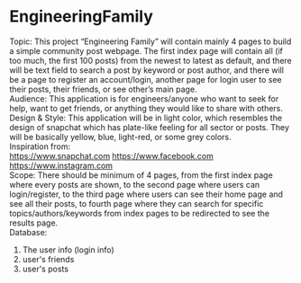 # EngineeringFamily
Topic: This project “Engineering Family” will contain mainly 4 pages to build a simple community post webpage. The first index page will contain all (if too much, the first 100 posts) from the newest to latest as default, and there will be text field to search a post by keyword or post author, and there will be a page to register an account/login, another page for login user to see their posts, their friends, or see other’s main page.\
Audience: This application is for engineers/anyone who want to seek for help, want to get friends, or anything they would like to share with others.\
Design & Style: This application will be in light color, which resembles the design of snapchat which has plate-like feeling for all sector or posts. They will be basically yellow, blue, light-red, or some grey colors.\
Inspiration from:\
https://www.snapchat.com https://www.facebook.com https://www.instagram.com \
Scope: There should be minimum of 4 pages, from the first index page where every posts are shown, to the second page where users can login/register, to the third page where users can see their home page and see all their posts, to fourth page where they can search for specific topics/authors/keywords from index pages to be redirected to see the results page.\
Database:
1. The user info (login info)
2. user's friends
3. user's posts
 